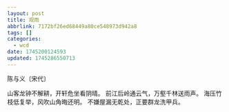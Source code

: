 ```yaml
---
layout: post
title: 观雨
abbrlink: 7172bf26ed68449a80ce548973d942a8
tags: []
categories:
  - wcd
date: 1745200124593
updated: 1745286550713
---
```


陈与义〔宋代〕

山客龙钟不解耕，开轩危坐看阴晴。
前江后岭通云气，万壑千林送雨声。
海压竹枝低复举，风吹山角晦还明。
不嫌屋漏无乾处，正要群龙洗甲兵。
